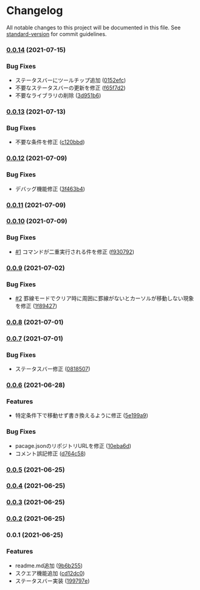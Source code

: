 # Changelog

All notable changes to this project will be documented in this file. See [standard-version](https://github.com/conventional-changelog/standard-version) for commit guidelines.

### [0.0.14](https://github.com/taizod1024/vscode-boxdraw-extension/compare/v0.0.13...v0.0.14) (2021-07-15)


### Bug Fixes

* ステータスバーにツールチップ追加 ([0152efc](https://github.com/taizod1024/vscode-boxdraw-extension/commit/0152efce80ab3d3500714eee4dbf349db07dc00c))
* 不要なステータスバーの更新を修正 ([f65f7d2](https://github.com/taizod1024/vscode-boxdraw-extension/commit/f65f7d2aa7436fdfe76566c2b7f519ccc8481fff))
* 不要なライブラリの削除 ([3d951b6](https://github.com/taizod1024/vscode-boxdraw-extension/commit/3d951b634d68edbca008853d6ae0cb08802d65d9))

### [0.0.13](https://github.com/taizod1024/vscode-boxdraw-extension/compare/v0.0.12...v0.0.13) (2021-07-13)


### Bug Fixes

* 不要な条件を修正 ([c120bbd](https://github.com/taizod1024/vscode-boxdraw-extension/commit/c120bbd72401abab75f355ba17601a8930d4cc0b))

### [0.0.12](https://github.com/taizod1024/vscode-boxdraw-extension/compare/v0.0.11...v0.0.12) (2021-07-09)


### Bug Fixes

* デバッグ機能修正 ([3f463b4](https://github.com/taizod1024/vscode-boxdraw-extension/commit/3f463b4bb469fe6935b75f9f0fd9e22d75fd0ec7))

### [0.0.11](https://github.com/taizod1024/vscode-boxdraw-extension/compare/v0.0.10...v0.0.11) (2021-07-09)

### [0.0.10](https://github.com/taizod1024/vscode-boxdraw-extension/compare/v0.0.9...v0.0.10) (2021-07-09)


### Bug Fixes

* [#1](https://github.com/taizod1024/vscode-boxdraw-extension/issues/1) コマンドが二重実行される件を修正 ([f930792](https://github.com/taizod1024/vscode-boxdraw-extension/commit/f930792bfc5b1e2f412ca5b628833911849fe378))

### [0.0.9](https://github.com/taizod1024/vscode-boxdraw-extension/compare/v0.0.8...v0.0.9) (2021-07-02)


### Bug Fixes

* [#2](https://github.com/taizod1024/vscode-boxdraw-extension/issues/2) 罫線モードでクリア時に周囲に罫線がないとカーソルが移動しない現象を修正 ([1f89427](https://github.com/taizod1024/vscode-boxdraw-extension/commit/1f89427226ae01fb68b890ab1fe4e7fffa075f85))

### [0.0.8](https://github.com/taizod1024/vscode-boxdraw-extension/compare/v0.0.7...v0.0.8) (2021-07-01)

### [0.0.7](https://github.com/taizod1024/vscode-boxdraw-extension/compare/v0.0.6...v0.0.7) (2021-07-01)


### Bug Fixes

* ステータスバー修正 ([0818507](https://github.com/taizod1024/vscode-boxdraw-extension/commit/08185070bf639b8ae5682b9e5397241e5580aefa))

### [0.0.6](https://github.com/taizod1024/vscode-boxdraw-extension/compare/v0.0.5...v0.0.6) (2021-06-28)


### Features

* 特定条件下で移動せず書き換えるように修正 ([5e199a9](https://github.com/taizod1024/vscode-boxdraw-extension/commit/5e199a943245f2c162a8f9ba89ba41f617519cac))


### Bug Fixes

* pacage.jsonのリポジトリURLを修正 ([10eba6d](https://github.com/taizod1024/vscode-boxdraw-extension/commit/10eba6d9beab815277ab357293a9c33f542d9b7f))
* コメント誤記修正 ([d764c58](https://github.com/taizod1024/vscode-boxdraw-extension/commit/d764c58f982d06e39a4522de2c252f7c4d10ad6a))

### [0.0.5](https://github.com/taizod1024/boxdraw-extension/compare/v0.0.4...v0.0.5) (2021-06-25)

### [0.0.4](https://github.com/taizod1024/boxdraw-extension/compare/v0.0.3...v0.0.4) (2021-06-25)

### [0.0.3](https://github.com/taizod1024/boxdraw-extension/compare/v0.0.2...v0.0.3) (2021-06-25)

### [0.0.2](https://github.com/taizod1024/boxdraw-extension/compare/v0.0.1...v0.0.2) (2021-06-25)

### 0.0.1 (2021-06-25)


### Features

* readme.md追加 ([9b6b255](https://github.com/taizod1024/boxdraw-extension/commit/9b6b25540142ef603e324aab4b1efa2ee6cf8a0e))
* スクエア機能追加 ([cd12dc0](https://github.com/taizod1024/boxdraw-extension/commit/cd12dc0280533c5ed10c3b508d7c2fc7b5d855ae))
* ステータスバー実装 ([199797e](https://github.com/taizod1024/boxdraw-extension/commit/199797eb0b6d01d75a48f7863cbd04c04b2891d4))
